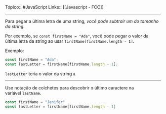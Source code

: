 Tópico:: #JavaScript 
Links:: [[Javascript - FCC]]

---
Para pegar a última letra de uma string, *você pode subtrair um do tamanho da string.*

Por exemplo, se `const firstName = "Ada"`, você pode pegar o valor da última letra da string ao usar `firstName[firstName.length - 1]`.

Exemplo:

```js
const firstName = "Ada";
const lastLetter = firstName[firstName.length - 1];
```

`lastLetter` teria o valor da string `a`.

---

Use notação de colchetes para descobrir o último caractere na variável `lastName`.

```js
const firstName = "Jenifer"
const lastLetter = firstName[firstName.length - 1]
```